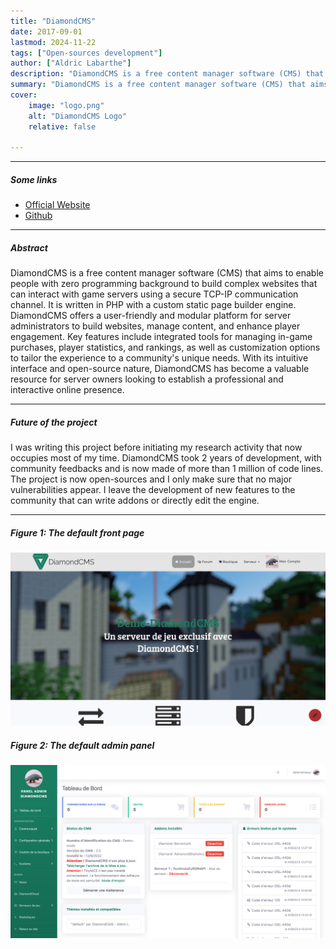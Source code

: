 ```yaml
---
title: "DiamondCMS" 
date: 2017-09-01
lastmod: 2024-11-22
tags: ["Open-sources development"]
author: ["Aldric Labarthe"]
description: "DiamondCMS is a free content manager software (CMS) that aims to enable people with zero programming background to build complex websites that can interact with game servers using a secure TCP-IP communication channel." 
summary: "DiamondCMS is a free content manager software (CMS) that aims to enable people with zero programming background to build complex websites that can interact with game servers using a secure TCP-IP communication channel." 
cover:
    image: "logo.png"
    alt: "DiamondCMS Logo"
    relative: false

---
```


---

##### Some links

+ [Official Website](https://aldric-l.github.io/DiamondCMS/)
+ [Github](https://github.com/Aldric-L/DiamondCMS)

<!--+ [Data](https://1drv.ms/f/s!An5zxDZ6MkIwo4JOOjl38hN-FeKA-A?e=pnTXqT)-->
---

##### Abstract

DiamondCMS is a free content manager software (CMS) that aims to enable people with zero programming background to build complex websites that can interact with game servers using a secure TCP-IP communication channel. It is written in PHP with a custom static page builder engine. DiamondCMS offers a user-friendly and modular platform for server administrators to build websites, manage content, and enhance player engagement. Key features include integrated tools for managing in-game purchases, player statistics, and rankings, as well as customization options to tailor the experience to a community's unique needs. With its intuitive interface and open-source nature, DiamondCMS has become a valuable resource for server owners looking to establish a professional and interactive online presence. 

---

##### Future of the project

I was writing this project before initiating my research activity that now occupies most of my time. DiamondCMS took 2 years of development, with community feedbacks and is now made of more than 1 million of code lines. The project is now open-sources and I only make sure that no major vulnerabilities appear. I leave the development of new features to the community that can write addons or directly edit the engine. 

---

##### Figure 1: The default front page

![](front.png)

##### Figure 2: The default admin panel

![](dashboard.png)

<!-----

##### Related material

+ [Presentation slides](presentation2.pdf)
+ [Wikipedia entry](https://en.wikipedia.org/wiki/The_Finer_Points_of_Sausage_Dogs)-->
